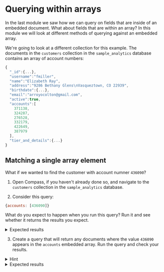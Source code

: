 # Querying within arrays

In the last module we saw how we can query on fields that are inside of an embedded document. What about fields that are within an array? In this module we will look at different methods of querying against an embedded array.

We're going to look at a different collection for this example. The documents in the `customers` collection in the `sample_analytics` database contains an array of account numbers:

```js
{
  "_id":{...},
  "username":"fmiller",
  "name":"Elizabeth Ray",
  "address":"9286 Bethany Glens\nVasqueztown, CO 22939",
  "birthdate":{...},
  "email":"arroyocolton@gmail.com",
  "active":true,
  "accounts":[
    371138,
    324287,
    276528,
    332179,
    422649,
    387979
  ],
  "tier_and_details":{...}
}
```

## Matching a single array element

What if we wanted to find the customer with account numner `436090`?

1. Open Compass, if you haven't already done so, and navigate to the `customers` collection in the `sample_analytics` database.

2. Consider this query: 
  ```js
  {accounts: [436090]}
  ```

  What do you expect to happen when you run this query? Run it and see whether it returns the results you expect.

  <details>
  <summary>Expected results</summary>
  
  The query returns no results. Much like the embedded document in the previous lab, this is asking MongoDB to find documents where the `accounts` field is *exactly* equal to `[436090]`, i.e. and array with only that exact value. In this case, the customer has more than one account, so this query does not match their record.
  </details>

3. Create a query that will return any documents where the value `436090` appears in the `accounts` embedded array. Run the query and check your results.

  <details>
  <summary>Hint</summary>

  When you specify a scalar (i.e. a single value) to match against a field that contains an embedded array, MongoDB will return any documents where the array field *contains* that value. A matching query would be:

  ```js
  {accounts: 436090}
  ```
  </details>

  <details>
  <summary>Expected results</summary>

  ```js
    {
    "_id": {...},
    "username": "ashley97",
    "name": "James Smith",
    "address": "0511 Rice Fords\nWaynemouth, SD 28444",
    "birthdate": {...},
    "email": "kevin84@yahoo.com",
    "accounts": [
      725209,
      738462,
      57161,
      436090,
      714030
    ],
    "tier_and_details": {...}
  }
  ```

## Matching embedded documents in an array

You can combine array query syntax with dot notation to match on fields inside of an array of embedded documents.

1. Switch back to the `restaurants` collection in the `sample_restaurants` database. 

2. Create a query that will return any restraurant that were inspected on January 17, 2015. Run the query and check your results.

  > [TIP]
  > The `ISODate()` helper lets you use an ISO-8601 string representation of a date to query against values of the BSON type `Date`.

  <details>
  <summary>Hint</summary>

  ```js
  {"grades.date": ISODate('2015-01-17')}
  ```
  </details>

  <details>
  <summary>Expected results</summary>
  The query should return all 17 restaurants that were inspected on January 17, 2015:
  
  ```
  "Cafe Un Deux Trois"
  "Trattoria Alba"
  "Mcdonald'S"
  "Albion"
  "Cock'S Bajan Restaurant"
  "Il Sapore Italiano Pizzeria"
  "New Fat Cheng"
  "Sweet Afton"
  "Dunkin Donuts"
  "Mcdonalds"
  "Little Caesars"
  "Little Italy Pizza/Papaya Dog"
  "Bell Diner"
  "Peachwave"
  "New Giant Chinese Food"
  "Crown Fried Chicken And Pizza"
  "George And Jacks"
  ```
  </details>

## Matching multiple criteria in an array

So far we have been matching only on individual criteria. How could we search for array elements that match multiple criteria? Imagine we want to find restaurants that were inspected on January 17, 2015, but only if they had a grade of "A" How about this query?

```js
{
  "grades.date": ISODate('2015-01-17'),
  "grades.grade": "A"
}
```
That might look correct, but consider what it's actually asking: find documents where a document in the `grades` array has a `date` value of `ISODate('2015-01-17')`, and also where a document in the `grades` array has a `grade` value of `"A"`. They don't have to be the same document. This query would return any restaurant that was inspected on January 17th so long as they *ever* received an "A" grade, not necessarily on the 17th.

To solve for this scenario, we can use the `$elemMatch` query operator. We'll get more into operators in the next module. `$elemMatch` operates against an array, and takes a document of query filter criteria. It returns true if element of the array matches that query filter.

1. In the `restaurants` collection, run the following query and check your results:

  ```js
  { 
    grades: {
      $elemMatch:{
        date: ISODate('2015-01-17'),
        grade: "A"
      }
    }
  }
  ```
  > [!NOTE]
  > This query has been indented across multiple lines to make the structure more clear. The query is searching against the `grades` field, but instead of a value to match against, we pass a document with key value pairs of query operators and their arguments. The operator `$elemMatch` takes another document as its value, containing the filter criteria to apply against each array element.


  <details>
  <summary>Expected results</summary>

  The query should return only the 12 restaurants that received an "A" grade on January 17, 2015:
  
  ```
  "Cafe Un Deux Trois"
  "Trattoria Alba"
  "Mcdonald'S"
  "Albion"
  "Il Sapore Italiano Pizzeria"
  "Sweet Afton"
  "Dunkin Donuts"
  "Little Caesars"
  "Little Italy Pizza/Papaya Dog"
  "Peachwave"
  "New Giant Chinese Food"
  "George And Jacks"
  ```
  </details>

When you are done, proceed to the next lab.